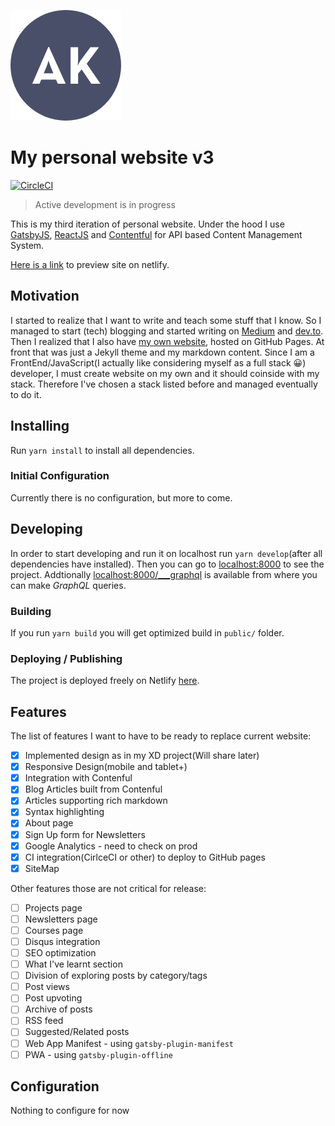 ![Logo of the aibolik.github.io](https://raw.githubusercontent.com/aibolik/aibolik.github.io/master-v3/site-logo.png)

# My personal website v3

[![CircleCI](https://circleci.com/gh/aibolik/aibolik.github.io/tree/master-v3.svg?style=svg)](https://circleci.com/gh/aibolik/aibolik.github.io/tree/master-v3)

> Active development is in progress

This is my third iteration of personal website. Under the hood I use [GatsbyJS](https://www.gatsbyjs.org/), [ReactJS](https://reactjs.org/) and [Contentful](https://contenful.com) for API based Content Management System. 

[Here is a link](https://elastic-bhabha-78ee1e.netlify.com/) to preview site on netlify.

## Motivation

I started to realize that I want to write and teach some stuff that I know. So I managed to start (tech) blogging and started writing on [Medium](https://medium.com/@aibolkussain) and [dev.to](https://dev.to/aibolik). Then I realized that I also have [my own website](https://aibolik.github.io), hosted on GitHub Pages. At front that was just a Jekyll theme and my markdown content. Since I am a FrontEnd/JavaScript(I actually like considering myself as a full stack 😀) developer, I must create website on my own and it should coinside with my stack. Therefore I've chosen a stack listed before and managed eventually to do it.

## Installing

Run `yarn install` to install all dependencies.

### Initial Configuration

Currently there is no configuration, but more to come.

## Developing

In order to start developing and run it on localhost run `yarn develop`(after all dependencies have installed). Then you can go to [localhost:8000](http://localhost:8000) to see the project. Addtionally [localhost:8000/___graphql](http://localhost:8000/___graphql) is available from where you can make *GraphQL* queries.

### Building

If you run `yarn build` you will get optimized build in `public/` folder.

### Deploying / Publishing

The project is deployed freely on Netlify [here](https://elastic-bhabha-78ee1e.netlify.com/).

## Features

The list of features I want to have to be ready to replace current website:
- [x] Implemented design as in my XD project(Will share later)
- [x] Responsive Design(mobile and tablet+)
- [x] Integration with Contenful
- [x] Blog Articles built from Contenful
- [x] Articles supporting rich markdown
- [x] Syntax highlighting
- [x] About page
- [x] Sign Up form for Newsletters
- [x] Google Analytics - need to check on prod
- [x] CI integration(CirlceCI or other) to deploy to GitHub pages
- [x] SiteMap

Other features those are not critical for release:
- [ ] Projects page
- [ ] Newsletters page
- [ ] Courses page
- [ ] Disqus integration
- [ ] SEO optimization
- [ ] What I've learnt section
- [ ] Division of exploring posts by category/tags
- [ ] Post views
- [ ] Post upvoting
- [ ] Archive of posts
- [ ] RSS feed
- [ ] Suggested/Related posts
- [ ] Web App Manifest - using `gatsby-plugin-manifest`
- [ ] PWA - using `gatsby-plugin-offline`

## Configuration

Nothing to configure for now